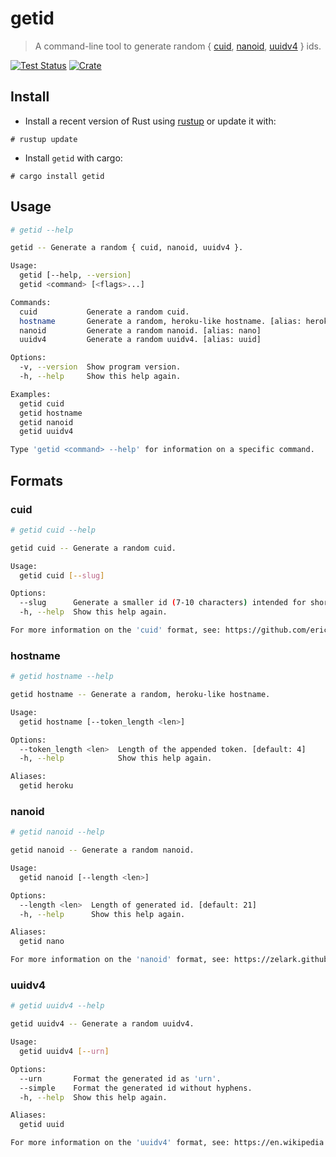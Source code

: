 # getid

> A command-line tool to generate random { [cuid](https://github.com/ericelliott/cuid), [nanoid](https://zelark.github.io/nano-id-cc/), [uuidv4](https://en.wikipedia.org/wiki/Universally_unique_identifier#Version_4_(random)) } ids.

[![Test Status](https://github.com/fspoettel/getid/actions/workflows/ci.yaml/badge.svg)](https://github.com/fspoettel/getid/actions/workflows/ci.yaml)
[![Crate](https://img.shields.io/crates/v/getid.svg)](https://crates.io/crates/getid)

## Install

- Install a recent version of Rust using [rustup](https://rustup.rs/) or update
it with:
```
# rustup update
```

- Install `getid` with cargo:
```
# cargo install getid
```

## Usage

```sh
# getid --help

getid -- Generate a random { cuid, nanoid, uuidv4 }.

Usage:
  getid [--help, --version]
  getid <command> [<flags>...]

Commands:
  cuid           Generate a random cuid.
  hostname       Generate a random, heroku-like hostname. [alias: heroku]
  nanoid         Generate a random nanoid. [alias: nano]
  uuidv4         Generate a random uuidv4. [alias: uuid]

Options:
  -v, --version  Show program version.
  -h, --help     Show this help again.

Examples:
  getid cuid
  getid hostname
  getid nanoid
  getid uuidv4

Type 'getid <command> --help' for information on a specific command.
```

## Formats

### cuid

```sh
# getid cuid --help

getid cuid -- Generate a random cuid.

Usage:
  getid cuid [--slug]

Options:
  --slug      Generate a smaller id (7-10 characters) intended for short urls.
  -h, --help  Show this help again.

For more information on the 'cuid' format, see: https://github.com/ericelliott/cuid.
```

### hostname

```sh
# getid hostname --help 

getid hostname -- Generate a random, heroku-like hostname.

Usage:
  getid hostname [--token_length <len>]

Options:
  --token_length <len>  Length of the appended token. [default: 4]
  -h, --help            Show this help again.

Aliases:
  getid heroku
```

### nanoid

```sh
# getid nanoid --help

getid nanoid -- Generate a random nanoid.

Usage:
  getid nanoid [--length <len>]

Options:
  --length <len>  Length of generated id. [default: 21]
  -h, --help      Show this help again.

Aliases:
  getid nano

For more information on the 'nanoid' format, see: https://zelark.github.io/nano-id-cc/.
```

### uuidv4

```sh
# getid uuidv4 --help

getid uuidv4 -- Generate a random uuidv4.

Usage:
  getid uuidv4 [--urn]

Options:
  --urn       Format the generated id as 'urn'.
  --simple    Format the generated id without hyphens.
  -h, --help  Show this help again.

Aliases:
  getid uuid

For more information on the 'uuidv4' format, see: https://en.wikipedia.org/wiki/Universally_unique_identifier#Version_4_(random).
```
